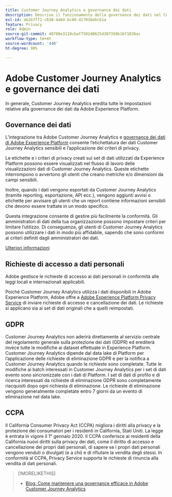 ```yaml
---
title: Customer Journey Analytics e governance dei dati
description: Descrive il funzionamento della governance dei dati nel Customer Journey Analytics.
exl-id: ab2b7ff2-c638-4ab4-bc86-d1701bebcb1a
feature: Privacy
role: Admin
source-git-commit: 40706e3118cbaf7582d8625d307358b16f1836ac
workflow-type: tm+mt
source-wordcount: '440'
ht-degree: 90%

---
```


# Adobe Customer Journey Analytics e governance dei dati

In generale, Customer Journey Analytics eredita tutte le impostazioni relative alla governance dei dati da Adobe Experience Platform.

## Governance dei dati

L’integrazione tra Adobe Customer Journey Analytics e [governance dei dati di Adobe Experience Platform](https://experienceleague.adobe.com/docs/experience-platform/data-governance/home.html?lang=it) consente l’etichettatura dei dati Customer Journey Analytics sensibili e l’applicazione dei criteri di privacy.

Le etichette e i criteri di privacy creati sui set di dati utilizzati da Experience Platform possono essere visualizzati nel flusso di lavoro delle visualizzazioni dati di Customer Journey Analytics. Queste etichette interrompono o avvertono gli utenti che creano metriche e/o dimensioni da campi sensibili.

Inoltre, quando i dati vengono esportati da Customer Journey Analytics (tramite reporting, esportazione, API ecc.), vengono aggiunti avvisi o etichette per avvisare gli utenti che un report contiene informazioni sensibili che devono essere trattate in un modo specifico.

Questa integrazione consente di gestire più facilmente la conformità. Gli amministratori di dati della tua organizzazione possono impostare criteri per limitare l’utilizzo. Di conseguenza, gli utenti di Customer Journey Analytics possono utilizzare i dati in modo più affidabile, sapendo che sono conformi ai criteri definiti dagli amministratori dei dati.

[Ulteriori informazioni](/help/data-views/data-governance.md)

## Richieste di accesso a dati personali

Adobe gestisce le richieste di accesso ai dati personali in conformità alle leggi locali e internazionali applicabili.

Poiché Customer Journey Analytics utilizza i dati disponibili in Adobe Experience Platform, Adobe offre a [Adobe Experience Platform Privacy Service](https://experienceleague.adobe.com/docs/experience-platform/privacy/home.html?lang=it) di inviare richieste di accesso e cancellazione dei dati. Le richieste si applicano sia ai set di dati originali che a quelli reimpostati.

## GDPR

Customer Journey Analytics non aderirà direttamente al servizio centrale del regolamento generale sulla protezione dei dati (GDPR) ed erediterà invece tutte le modifiche ai dataset effettuate in Experience Platform. Customer Journey Analytics dipende dal data lake di Platform per l’applicazione delle richieste di eliminazione GDPR e per la notifica a Customer Journey Analytics quando le richieste sono completate. Tutte le modifiche ai batch interessati in Customer Journey Analytics per i set di dati evento sono sincronizzate con i dati di Platform. I set di dati di profilo e di ricerca interessati da richieste di eliminazione GDPR sono completamente riacquisiti dopo ogni richiesta di eliminazione. Le richieste di eliminazione vengono generalmente completate entro 7 giorni da un evento di eliminazione nel data lake.

## CCPA

Il California Consumer Privacy Act (CCPA) migliora i diritti alla privacy e la protezione dei consumatori per i residenti in California, Stati Uniti. La legge è entrata in vigore il 1° gennaio 2020.
Il CCPA conferisce ai residenti della California nuovi diritti sulla privacy dei dati, come il diritto di accesso e cancellazione dei propri dati personali, di sapere se i propri dati personali vengono venduti o divulgati (e a chi) e di rifiutare la vendita degli stessi.
In conformità al CCPA, Privacy Service supporta le richieste di rinuncia alla vendita di dati personali.

>[!MORELIKETHIS]
>
>* [Blog: Come mantenere una governance efficace in Adobe Customer Journey Analytics](https://experienceleaguecommunities.adobe.com/t5/adobe-analytics-blogs/bg-p/adobe-analytics-blogs/page/4)

